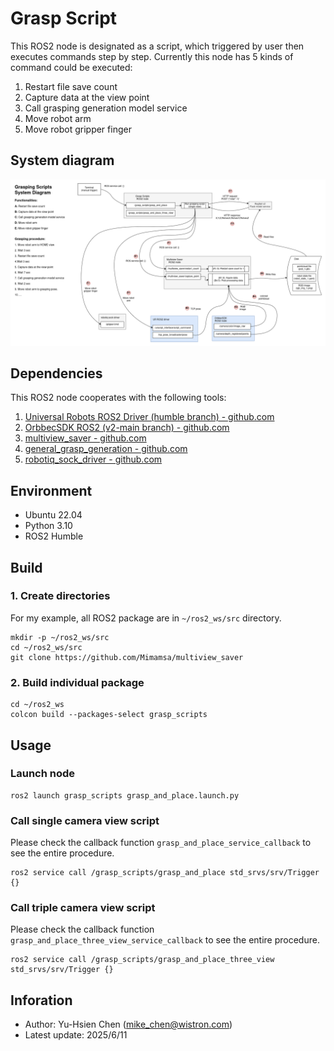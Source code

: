 # Grasp Script

This ROS2 node is designated as a script, which triggered by user then executes commands step by step. Currently this node has 5 kinds of command could be executed:
1. Restart file save count
2. Capture data at the view point
3. Call grasping generation model service
4. Move robot arm
5. Move robot gripper finger


## System diagram

![GraspingScriptsSystemDiagram.drawio.png](./assets/GraspingScriptsSystemDiagram.drawio.png)


## Dependencies

This ROS2 node cooperates with the following tools:
1. [Universal Robots ROS2 Driver (humble branch) - github.com](https://github.com/UniversalRobots/Universal_Robots_ROS2_Driver/tree/humble)
2. [OrbbecSDK ROS2 (v2-main branch) - github.com](https://github.com/orbbec/OrbbecSDK_ROS2/tree/v2-main)
3. [multiview_saver - github.com](https://github.com/Mimamsa/multiview_saver)
4. [general_grasp_generation - github.com](https://github.com/Mimamsa/general_grasp_generation)
5. [robotiq_sock_driver - github.com](https://github.com/Mimamsa/robotiq_sock_driver)


## Environment

- Ubuntu 22.04
- Python 3.10
- ROS2 Humble


## Build

### 1. Create directories

For my example, all ROS2 package are in ```~/ros2_ws/src``` directory.

```
mkdir -p ~/ros2_ws/src
cd ~/ros2_ws/src
git clone https://github.com/Mimamsa/multiview_saver
```

### 2. Build individual package

```
cd ~/ros2_ws
colcon build --packages-select grasp_scripts
```


## Usage

### Launch node

```
ros2 launch grasp_scripts grasp_and_place.launch.py
```

### Call single camera view script

Please check the callback function ```grasp_and_place_service_callback``` to see the entire procedure.
```
ros2 service call /grasp_scripts/grasp_and_place std_srvs/srv/Trigger {}
```

### Call triple camera view script

Please check the callback function ```grasp_and_place_three_view_service_callback``` to see the entire procedure.

```
ros2 service call /grasp_scripts/grasp_and_place_three_view std_srvs/srv/Trigger {}
```


## Inforation

- Author: Yu-Hsien Chen (mike_chen@wistron.com)
- Latest update: 2025/6/11
